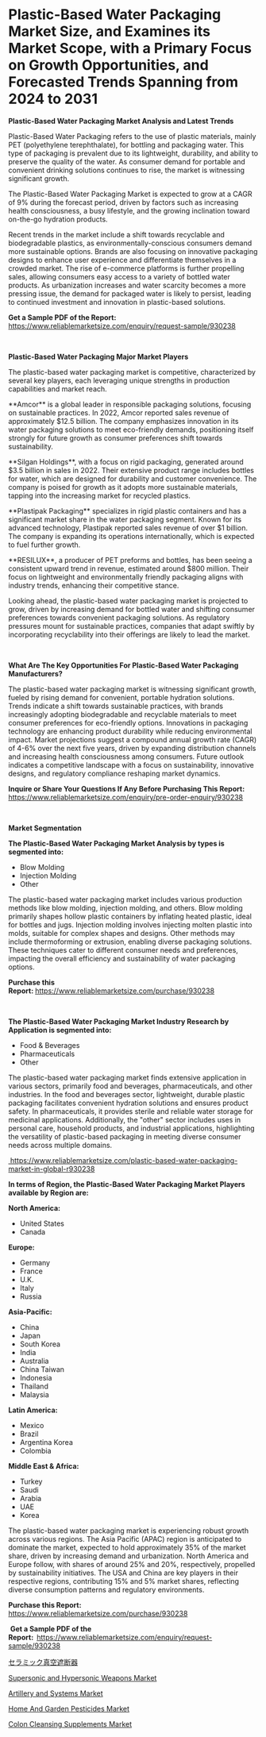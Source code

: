 <p><h1>Plastic-Based Water Packaging Market Size, and Examines its Market Scope, with a Primary Focus on Growth Opportunities, and Forecasted Trends Spanning from 2024 to 2031</h1></p><p><strong>Plastic-Based Water Packaging Market Analysis and Latest Trends</strong></p>
<p><p>Plastic-Based Water Packaging refers to the use of plastic materials, mainly PET (polyethylene terephthalate), for bottling and packaging water. This type of packaging is prevalent due to its lightweight, durability, and ability to preserve the quality of the water. As consumer demand for portable and convenient drinking solutions continues to rise, the market is witnessing significant growth. </p><p>The Plastic-Based Water Packaging Market is expected to grow at a CAGR of 9% during the forecast period, driven by factors such as increasing health consciousness, a busy lifestyle, and the growing inclination toward on-the-go hydration products. </p><p>Recent trends in the market include a shift towards recyclable and biodegradable plastics, as environmentally-conscious consumers demand more sustainable options. Brands are also focusing on innovative packaging designs to enhance user experience and differentiate themselves in a crowded market. The rise of e-commerce platforms is further propelling sales, allowing consumers easy access to a variety of bottled water products. As urbanization increases and water scarcity becomes a more pressing issue, the demand for packaged water is likely to persist, leading to continued investment and innovation in plastic-based solutions.</p></p>
<p><strong>Get a Sample PDF of the Report:&nbsp;</strong> <a href="https://www.reliablemarketsize.com/enquiry/request-sample/930238?utm_campaign=1105&utm_medium=2&utm_source=Github&utm_content=ia&utm_term=03122024&utm_id=plastic-based-water-packaging">https://www.reliablemarketsize.com/enquiry/request-sample/930238</a></p>
<p>&nbsp;</p>
<p><strong>Plastic-Based Water Packaging Major Market Players</strong></p>
<p><p>The plastic-based water packaging market is competitive, characterized by several key players, each leveraging unique strengths in production capabilities and market reach. </p><p>**Amcor** is a global leader in responsible packaging solutions, focusing on sustainable practices. In 2022, Amcor reported sales revenue of approximately $12.5 billion. The company emphasizes innovation in its water packaging solutions to meet eco-friendly demands, positioning itself strongly for future growth as consumer preferences shift towards sustainability.</p><p>**Silgan Holdings**, with a focus on rigid packaging, generated around $3.5 billion in sales in 2022. Their extensive product range includes bottles for water, which are designed for durability and customer convenience. The company is poised for growth as it adopts more sustainable materials, tapping into the increasing market for recycled plastics.</p><p>**Plastipak Packaging** specializes in rigid plastic containers and has a significant market share in the water packaging segment. Known for its advanced technology, Plastipak reported sales revenue of over $1 billion. The company is expanding its operations internationally, which is expected to fuel further growth.</p><p>**RESILUX**, a producer of PET preforms and bottles, has been seeing a consistent upward trend in revenue, estimated around $800 million. Their focus on lightweight and environmentally friendly packaging aligns with industry trends, enhancing their competitive stance.</p><p>Looking ahead, the plastic-based water packaging market is projected to grow, driven by increasing demand for bottled water and shifting consumer preferences towards convenient packaging solutions. As regulatory pressures mount for sustainable practices, companies that adapt swiftly by incorporating recyclability into their offerings are likely to lead the market.</p></p>
<p>&nbsp;</p>
<p><strong>What Are The Key Opportunities For Plastic-Based Water Packaging Manufacturers?</strong></p>
<p><p>The plastic-based water packaging market is witnessing significant growth, fueled by rising demand for convenient, portable hydration solutions. Trends indicate a shift towards sustainable practices, with brands increasingly adopting biodegradable and recyclable materials to meet consumer preferences for eco-friendly options. Innovations in packaging technology are enhancing product durability while reducing environmental impact. Market projections suggest a compound annual growth rate (CAGR) of 4-6% over the next five years, driven by expanding distribution channels and increasing health consciousness among consumers. Future outlook indicates a competitive landscape with a focus on sustainability, innovative designs, and regulatory compliance reshaping market dynamics.</p></p>
<p><strong>Inquire or Share Your Questions If Any Before Purchasing This Report:</strong> <a href="https://www.reliablemarketsize.com/enquiry/pre-order-enquiry/930238?utm_campaign=1105&utm_medium=2&utm_source=Github&utm_content=ia&utm_term=03122024&utm_id=plastic-based-water-packaging">https://www.reliablemarketsize.com/enquiry/pre-order-enquiry/930238</a></p>
<p>&nbsp;</p>
<p><strong>Market Segmentation</strong></p>
<p><strong>The Plastic-Based Water Packaging Market Analysis by types is segmented into:</strong></p>
<p><ul><li>Blow Molding</li><li>Injection Molding</li><li>Other</li></ul></p>
<p><p>The plastic-based water packaging market includes various production methods like blow molding, injection molding, and others. Blow molding primarily shapes hollow plastic containers by inflating heated plastic, ideal for bottles and jugs. Injection molding involves injecting molten plastic into molds, suitable for complex shapes and designs. Other methods may include thermoforming or extrusion, enabling diverse packaging solutions. These techniques cater to different consumer needs and preferences, impacting the overall efficiency and sustainability of water packaging options.</p></p>
<p><strong>Purchase this Report:&nbsp;</strong><a href="https://www.reliablemarketsize.com/purchase/930238?utm_campaign=1105&utm_medium=2&utm_source=Github&utm_content=ia&utm_term=03122024&utm_id=plastic-based-water-packaging">https://www.reliablemarketsize.com/purchase/930238</a></p>
<p>&nbsp;</p>
<p><strong>The Plastic-Based Water Packaging Market Industry Research by Application is segmented into:</strong></p>
<p><ul><li>Food & Beverages</li><li>Pharmaceuticals</li><li>Other</li></ul></p>
<p><p>The plastic-based water packaging market finds extensive application in various sectors, primarily food and beverages, pharmaceuticals, and other industries. In the food and beverages sector, lightweight, durable plastic packaging facilitates convenient hydration solutions and ensures product safety. In pharmaceuticals, it provides sterile and reliable water storage for medicinal applications. Additionally, the "other" sector includes uses in personal care, household products, and industrial applications, highlighting the versatility of plastic-based packaging in meeting diverse consumer needs across multiple domains.</p></p>
<p><a href="https://www.reliablemarketsize.com/plastic-based-water-packaging-market-in-global-r930238?utm_campaign=1105&utm_medium=2&utm_source=Github&utm_content=ia&utm_term=03122024&utm_id=plastic-based-water-packaging">&nbsp;https://www.reliablemarketsize.com/plastic-based-water-packaging-market-in-global-r930238</a></p>
<p><strong>In terms of Region, the Plastic-Based Water Packaging Market Players available by Region are:</strong></p>
<p>
    <p> <strong> North America: </strong>
        <ul>
            <li>United States</li>
            <li>Canada</li>
        </ul>
        </p> 
    <p> <strong> Europe: </strong>
        <ul>
            <li>Germany</li>
            <li>France</li>
            <li>U.K.</li>
            <li>Italy</li>
            <li>Russia</li>
        </ul>
        </p> 
    <p> <strong> Asia-Pacific: </strong>
        <ul>
            <li>China</li>
            <li>Japan</li>
            <li>South Korea</li>
            <li>India</li>
            <li>Australia</li>
            <li>China Taiwan</li>
            <li>Indonesia</li>
            <li>Thailand</li>
            <li>Malaysia</li>
        </ul>
        </p> 
    <p> <strong> Latin America: </strong>
        <ul>
            <li>Mexico</li>
            <li>Brazil</li>
            <li>Argentina Korea</li>
            <li>Colombia</li>
        </ul>
        </p> 
    <p> <strong> Middle East & Africa: </strong>
        <ul>
            <li>Turkey</li>
            <li>Saudi</li>
            <li>Arabia</li>
            <li>UAE</li>
            <li>Korea</li>
        </ul>
    </p>
    </p>
<p><p>The plastic-based water packaging market is experiencing robust growth across various regions. The Asia Pacific (APAC) region is anticipated to dominate the market, expected to hold approximately 35% of the market share, driven by increasing demand and urbanization. North America and Europe follow, with shares of around 25% and 20%, respectively, propelled by sustainability initiatives. The USA and China are key players in their respective regions, contributing 15% and 5% market shares, reflecting diverse consumption patterns and regulatory environments.</p></p>
<p><strong>Purchase this Report: </strong><a href="https://www.reliablemarketsize.com/purchase/930238?utm_campaign=1105&utm_medium=2&utm_source=Github&utm_content=ia&utm_term=03122024&utm_id=plastic-based-water-packaging">https://www.reliablemarketsize.com/purchase/930238</a></p>
<p>&nbsp;<strong>Get a Sample PDF of the Report:&nbsp;&nbsp;</strong><a href="https://www.reliablemarketsize.com/enquiry/request-sample/930238?utm_campaign=1105&utm_medium=2&utm_source=Github&utm_content=ia&utm_term=03122024&utm_id=plastic-based-water-packaging">https://www.reliablemarketsize.com/enquiry/request-sample/930238</a></p>
<p><strong></strong></p>
<p><p><a href="https://github.com/lababdou/Market-Research-Report-List-6/blob/main/936374926675.md?utm_campaign=1105&utm_medium=2&utm_source=Github&utm_content=ia&utm_term=03122024&utm_id=plastic-based-water-packaging">セラミック真空遮断器</a></p><p><a href="https://issuu.com/reportprime-2/docs/supersonic-and-hypersonic-weapons-market-size-2030?utm_campaign=1105&utm_medium=2&utm_source=Github&utm_content=ia&utm_term=03122024&utm_id=plastic-based-water-packaging">Supersonic and Hypersonic Weapons Market</a></p><p><a href="https://issuu.com/reportprime-2/docs/artillery-and-systems-market-size-2030.pptx?utm_campaign=1105&utm_medium=2&utm_source=Github&utm_content=ia&utm_term=03122024&utm_id=plastic-based-water-packaging">Artillery and Systems Market</a></p><p><a href="https://www.linkedin.com/pulse/market-expansion-insights-home-garden-pesticides-projected-qo9he?utm_campaign=1105&utm_medium=2&utm_source=Github&utm_content=ia&utm_term=03122024&utm_id=plastic-based-water-packaging">Home And Garden Pesticides Market</a></p><p><a href="https://www.linkedin.com/pulse/colon-cleansing-supplements-market-expected-see-strong-t8ipe?utm_campaign=1105&utm_medium=2&utm_source=Github&utm_content=ia&utm_term=03122024&utm_id=plastic-based-water-packaging">Colon Cleansing Supplements Market</a></p></p>